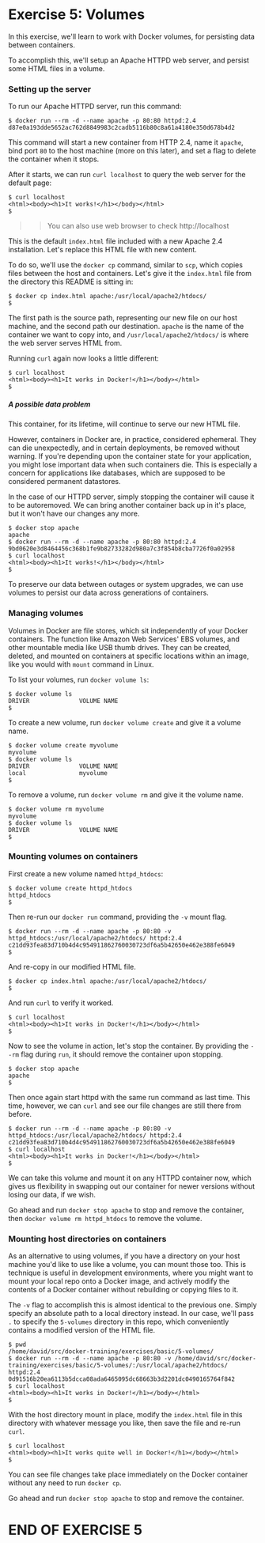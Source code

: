 # Exercise 5: Volumes

In this exercise, we'll learn to work with Docker volumes, for persisting data between containers.

To accomplish this, we'll setup an Apache HTTPD web server, and persist some HTML files in a volume.

### Setting up the server

To run our Apache HTTPD server, run this command:

```
$ docker run --rm -d --name apache -p 80:80 httpd:2.4
d87e0a193dde5652ac762d8849983c2cadb5116b80c8a61a4180e350d678b4d2
```

This command will start a new container from HTTP 2.4, name it `apache`, bind port `80` to the host machine (more on this later), and set a flag to delete the container when it stops.

After it starts, we can run `curl localhost` to query the web server for the default page:

```
$ curl localhost
<html><body><h1>It works!</h1></body></html>
$
```
>> You can also use web browser to check http://localhost

This is the default `index.html` file included with a new Apache 2.4 installation. Let's replace this HTML file with new content.

To do so, we'll use the `docker cp` command, similar to `scp`, which copies files between the host and containers. Let's give it the `index.html` file from the directory this README is sitting in:

```
$ docker cp index.html apache:/usr/local/apache2/htdocs/
$
```

The first path is the source path, representing our new file on our host machine, and the second path our destination. `apache` is the name of the container we want to copy into, and `/usr/local/apache2/htdocs/` is where the web server serves HTML from.

Running `curl` again now looks a little different:

```
$ curl localhost
<html><body><h1>It works in Docker!</h1></body></html>
$
```

##### A possible data problem

This container, for its lifetime, will continue to serve our new HTML file.

However, containers in Docker are, in practice, considered ephemeral. They can die unexpectedly, and in certain deployments, be removed without warning. If you're depending upon the container state for your application, you might lose important data when such containers die. This is especially a concern for applications like databases, which are supposed to be considered permanent datastores.

In the case of our HTTPD server, simply stopping the container will cause it to be autoremoved. We can bring another container back up in it's place, but it won't have our changes any more.

```
$ docker stop apache
apache
$ docker run --rm -d --name apache -p 80:80 httpd:2.4
9bd0620e3d8464456c368b1fe9b82733282d980a7c3f854b8cba7726f0a02958
$ curl localhost
<html><body><h1>It works!</h1></body></html>
$
```

To preserve our data between outages or system upgrades, we can use volumes to persist our data across generations of containers.

### Managing volumes

Volumes in Docker are file stores, which sit independently of your Docker containers. The function like Amazon Web Services' EBS volumes, and other mountable media like USB thumb drives. They can be created, deleted, and mounted on containers at specific locations within an image, like you would with `mount` command in Linux.

To list your volumes, run `docker volume ls`:

```
$ docker volume ls
DRIVER              VOLUME NAME
$
```
To create a new volume, run `docker volume create` and give it a volume name.

```
$ docker volume create myvolume
myvolume
$ docker volume ls
DRIVER              VOLUME NAME
local               myvolume
$
```

To remove a volume, run `docker volume rm` and give it the volume name.

```
$ docker volume rm myvolume
myvolume
$ docker volume ls
DRIVER              VOLUME NAME
$
```

### Mounting volumes on containers

First create a new volume named `httpd_htdocs`:

```
$ docker volume create httpd_htdocs
httpd_htdocs
$
```

Then re-run our `docker run` command, providing the `-v` mount flag.

```
$ docker run --rm -d --name apache -p 80:80 -v httpd_htdocs:/usr/local/apache2/htdocs/ httpd:2.4
c21dd93fea83d710b4d4c954911862760030723df6a5b42650e462e388fe6049
$
```

And re-copy in our modified HTML file.

```
$ docker cp index.html apache:/usr/local/apache2/htdocs/
$
```

And run `curl` to verify it worked.

```
$ curl localhost
<html><body><h1>It works in Docker!</h1></body></html>
$
```

Now to see the volume in action, let's stop the container. By providing the `--rm` flag during `run`, it should remove the container upon stopping.

```
$ docker stop apache
apache
$
```

Then once again start httpd with the same run command as last time. This time, however, we can `curl` and see our file changes are still there from before.

```
$ docker run --rm -d --name apache -p 80:80 -v httpd_htdocs:/usr/local/apache2/htdocs/ httpd:2.4
c21dd93fea83d710b4d4c954911862760030723df6a5b42650e462e388fe6049
$ curl localhost
<html><body><h1>It works in Docker!</h1></body></html>
$
```

We can take this volume and mount it on any HTTPD container now, which gives us flexibility in swapping out our container for newer versions without losing our data, if we wish.

Go ahead and run `docker stop apache` to stop and remove the container, then `docker volume rm httpd_htdocs` to remove the volume.

### Mounting host directories on containers

As an alternative to using volumes, if you have a directory on your host machine you'd like to use like a volume, you can mount those too. This is technique is useful in development environments, where you might want to mount your local repo onto a Docker image, and actively modify the contents of a Docker container without rebuilding or copying files to it.

The `-v` flag to accomplish this is almost identical to the previous one. Simply specify an absolute path to a local directory instead. In our case, we'll pass `.` to specify the `5-volumes` directory in this repo, which conveniently contains a modified version of the HTML file.

```
$ pwd
/home/david/src/docker-training/exercises/basic/5-volumes/
$ docker run --rm -d --name apache -p 80:80 -v /home/david/src/docker-training/exercises/basic/5-volumes/:/usr/local/apache2/htdocs/ httpd:2.4
0d91516b20ea6113b5dcca08ada6465095dc68663b3d2201dc0490165764f842
$ curl localhost
<html><body><h1>It works in Docker!</h1></body></html>
$
```

With the host directory mount in place, modify the `index.html` file in this directory with whatever message you like, then save the file and re-run `curl`.

```
$ curl localhost
<html><body><h1>It works quite well in Docker!</h1></body></html>
$
```

You can see file changes take place immediately on the Docker container without any need to run `docker cp`.

Go ahead and run `docker stop apache` to stop and remove the container.

# END OF EXERCISE 5